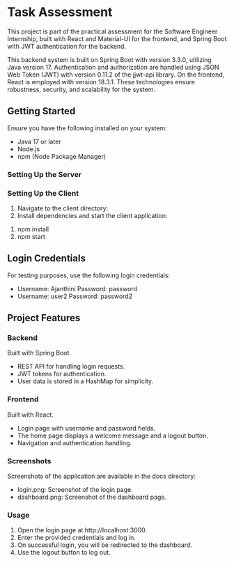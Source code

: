 # Task Assessment

This project is part of the practical assessment for the Software Engineer Internship, built with React and Material-UI for the frontend, and Spring Boot with JWT authentication for the backend.

This backend system is built on Spring Boot with version 3.3.0, utilizing Java version 17. Authentication and authorization are handled using JSON Web Token (JWT) with version 0.11.2 of the jjwt-api library. On the frontend, React is employed with version 18.3.1. These technologies ensure robustness, security, and scalability for the system.

<h2> Getting Started </h2>
Ensure you have the following installed on your system:
<ul>
<li> Java 17 or later </li>
<li> Node.js </li>
<li> npm (Node Package Manager)</li>
</ul>

<h3>Setting Up the Server</h3>


<h3>Setting Up the Client </h3>
<ol>
 <li>Navigate to the client directory: </li>
 <li> Install dependencies and start the client application:</ol> <ol> <li>npm install</li> <li>npm start</li> </li>
</ol>

<h2>Login Credentials</h2>
For testing purposes, use the following login credentials:
<ul> <li>Username: Ajanthini Password: password</li>
<li> Username: user2 Password: password2 </li></ul>

<h2>Project Features</h2>

<h3>Backend</h3>
Built with Spring Boot.
<ul>
 <li> REST API for handling login requests. </li>
 <li> JWT tokens for authentication. </li>
 <li> User data is stored in a HashMap for simplicity. </li>
</ul>

<h3>Frontend</h3>
Built with React.
<ul>
 <li> Login page with username and password fields. </li>
 <li> The home page displays a welcome message and a logout button. </li>
 <li> Navigation and authentication handling. </li>
</ul>

<h3>Screenshots</h3>
Screenshots of the application are available in the docs directory:
<ul>
 <li>login.png: Screenshot of the login page.</li>
<li>dashboard.png: Screenshot of the dashboard page.</li>
</ul>

<h3>Usage</h3>
<ol>
 <li> Open the login page at http://localhost:3000. </li>
 <li> Enter the provided credentials and log in. </li>
 <li> On successful login, you will be redirected to the dashboard. </li>
 <li> Use the logout button to log out. </li>
</ol>




